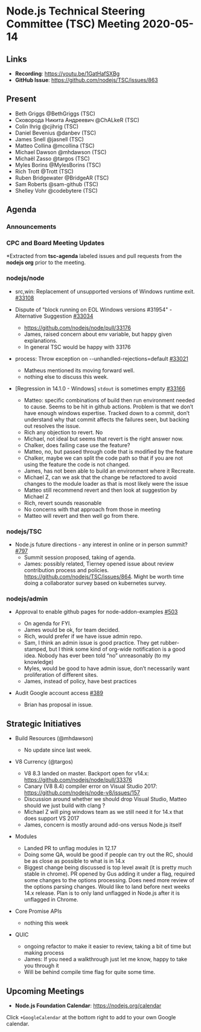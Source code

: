 # Node.js Technical Steering Committee (TSC) Meeting 2020-05-14

## Links

* **Recording**:  https://youtu.be/1GatHafSXBg
* **GitHub Issue**: https://github.com/nodejs/TSC/issues/863

## Present

* Beth Griggs @BethGriggs (TSC)
* Сковорода Никита Андреевич @ChALkeR (TSC)
* Colin Ihrig @cjihrig (TSC)
* Daniel Bevenius @danbev (TSC)
* James Snell @jasnell (TSC)
* Matteo Collina @mcollina (TSC)
* Michael Dawson @mhdawson (TSC)
* Michaël Zasso @targos (TSC)
* Myles Borins @MylesBorins (TSC)
* Rich Trott @Trott (TSC)
* Ruben Bridgewater @BridgeAR (TSC)
* Sam Roberts @sam-github (TSC)
* Shelley Vohr @codebytere (TSC)

## Agenda

### Announcements

### CPC and Board Meeting Updates

*Extracted from **tsc-agenda** labeled issues and pull requests from the **nodejs org** prior to the meeting.


### nodejs/node

* src,win: Replacement of unsupported versions of Windows runtime exit. [#33108](https://github.com/nodejs/node/pull/33108)
* Dispute of "block running on EOL Windows versions #31954" - Alternative Suggestion [#33034](https://github.com/nodejs/node/issues/33034)
  * https://github.com/nodejs/node/pull/33176
  * James, raised concern about env variable, but happy given explanations.
  * In general TSC would be happy with 33176

* process: Throw exception on --unhandled-rejections=default [#33021](https://github.com/nodejs/node/pull/33021)
  * Matheus mentioned its moving forward well.
  * nothing else to discuss this week.

* [Regression in 14.1.0 - Windows] `stdout` is sometimes empty [#33166](https://github.com/nodejs/node/issues/33166)
  * Matteo: specific combinations of build then run environment needed to
    cause.  Seems to be hit in github actions. Problem is that we don’t
    have enough windows expertise. Tracked down to a commit, don’t
    understand why that commit affects the failures seen, but backing
    out resolves the issue.
  * Rich any objection to revert. No
  * Michael, not ideal but seems that revert is the right answer now.
  * Chalker, does failing case use the feature?
  * Matteo, no, but passed through code that is modified by the feature
  * Chalker, maybe we can split the code path so that if you are not
    using the feature the code is not changed.
  * James, has not been able to build an environment where it
    Recreate.
  * Michael Z, can we ask that the change be refactored to avoid
    changes to the module loader as that is most likely were the issue
  * Matteo still recommend revert and then look at suggestion by Michael Z
  * Rich, revert sounds reasonable
  * No concerns with that approach from those in meeting
  * Matteo will revert and then well go from there.

### nodejs/TSC

* Node.js future directions - any interest in online or in person summit? [#797](https://github.com/nodejs/TSC/issues/797)
  * Summit session proposed, taking of agenda.
  * James: possibly related, Tierney opened issue about review contribution process and
    policies. https://github.com/nodejs/TSC/issues/864.  Might be worth time doing a
    collaborator survey based on kubernetes survey.

### nodejs/admin

* Approval to enable github pages for node-addon-examples [#503](https://github.com/nodejs/admin/issues/503)
  * On agenda for FYI.
  * James would be ok, for team decided.
  * Rich, would prefer if we have issue admin repo.
  * Sam, I think an admin issue is good practice. They get rubber-stamped, but
    I think some kind of org-wide notification is a good idea. Nobody has ever been told “no”
    unreasonably (to my knowledge)
  * Myles, would be good to have admin issue, don’t necessarily want proliferation of
    different sites.
  * James, instead of policy, have best practices

* Audit Google account access [#389](https://github.com/nodejs/admin/issues/389)
  * Brian has proposal in issue.

## Strategic Initiatives

* Build Resources (@mhdawson)
  * No update since last week.

* V8 Currency (@targos)
  * V8 8.3 landed on master. Backport open for v14.x: https://github.com/nodejs/node/pull/33376
  * Canary (V8 8.4) compiler error on Visual Studio 2017: https://github.com/nodejs/node-v8/issues/157
  * Discussion around whether we should drop Visual Studio, Matteo should we just build with
    clang ?
  * Michael Z will ping windows team as we still need it for 14.x that does support VS 2017
  * James, concern is mostly around add-ons versus Node.js itself

* Modules
  * Landed PR to unflag modules in 12.17
  * Doing some QA, would be good if people can try out the RC, should be as close as possible
    to what is in 14.x
  * Biggest change being discussed is top level await (it is pretty much stable in chrome). PR
    opened by Gus adding it under a flag, required some changes to the options processing.
    Does need more review of the options parsing changes. Would like to land before
    next weeks 14.x release. Plan is to only land unflagged in Node.js after it is unflagged in
    Chrome.

* Core Promise APIs
  * nothing this week

* QUIC
  * ongoing refactor to make it easier to review, taking a bit of time but making process
  * James: If you need a walkthrough just let me know, happy to take you through it
  * Will be behind compile time flag for quite some time.

## Upcoming Meetings

* **Node.js Foundation Calendar**: https://nodejs.org/calendar

Click `+GoogleCalendar` at the bottom right to add to your own Google calendar.
